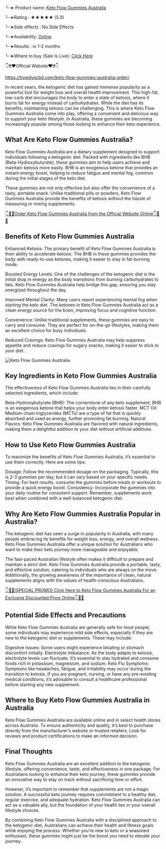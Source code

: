 ╰┈➤ Product name: [Keto Flow Gummies Australia ](https://howdyscbd.com/keto-flow-gummies-australia-order/)

╰┈➤Rating : ★★★★★ (5.0)

╰┈➤Side effects : No Side Effects

╰┈➤Availability: [Online](https://howdyscbd.com/keto-flow-gummies-australia-order/)

╰┈➤Results : in 1-2 months

╰┈➤Where to buy (Sale Is Live): [Click Here ](https://howdyscbd.com/keto-flow-gummies-australia-order/)


👇❗❗❤️Official Website❤️❗❗👇

https://howdyscbd.com/keto-flow-gummies-australia-order/

In recent years, the ketogenic diet has gained immense popularity as a powerful tool for weight loss and overall health improvement. This high-fat, low-carb diet encourages the body to enter a state of ketosis, where it burns fat for energy instead of carbohydrates. While the diet has its benefits, maintaining ketosis can be challenging. This is where Keto Flow Gummies Australia come into play, offering a convenient and delicious way to support your keto lifestyle. In Australia, these gummies are becoming increasingly popular among those looking to enhance their keto experience.

## What Are Keto Flow Gummies Australia?

Keto Flow Gummies Australia are a dietary supplement designed to support individuals following a ketogenic diet. Packed with ingredients like BHB (Beta-Hydroxybutyrate), these gummies aim to help users achieve and maintain ketosis more easily. BHB is an exogenous ketone that provides an instant energy boost, helping to reduce fatigue and mental fog, common during the initial stages of the keto diet.

These gummies are not only effective but also offer the convenience of a tasty, portable snack. Unlike traditional pills or powders, Keto Flow Gummies Australia provide the benefits of ketosis without the hassle of measuring or mixing supplements.


[👇🥳😍Order Keto Flow Gummies Australia from the Official Website Online👇🥳😍](https://howdyscbd.com/keto-flow-gummies-australia-order/)


## Benefits of Keto Flow Gummies Australia

Enhanced Ketosis: The primary benefit of Keto Flow Gummies Australia is their ability to accelerate ketosis. The BHB in these gummies provides the body with ready-to-use ketones, making it easier to stay in fat-burning mode.

Boosted Energy Levels: One of the challenges of the ketogenic diet is the initial drop in energy as the body transitions from burning carbohydrates to fats. Keto Flow Gummies Australia help bridge this gap, ensuring you stay energized throughout the day.

Improved Mental Clarity: Many users report experiencing mental fog when starting the keto diet. The ketones in Keto Flow Gummies Australia act as a clean energy source for the brain, improving focus and cognitive function.

Convenience: Unlike traditional supplements, these gummies are easy to carry and consume. They are perfect for on-the-go lifestyles, making them an excellent choice for busy individuals.

Reduced Cravings: Keto Flow Gummies Australia may help suppress appetite and reduce cravings for sugary snacks, making it easier to stick to your diet.

![Keto Flow Gummies Australia](https://encrypted-tbn0.gstatic.com/images?q=tbn:ANd9GcQ-FZajU8uTG_66cAW00b5Ux0BwypJ-D9yaAQ&s)

## Key Ingredients in Keto Flow Gummies Australia

The effectiveness of Keto Flow Gummies Australia lies in their carefully selected ingredients, which include:

Beta-Hydroxybutyrate (BHB): The cornerstone of any keto supplement, BHB is an exogenous ketone that helps your body enter ketosis faster.
MCT Oil: Medium-chain triglycerides (MCTs) are a type of fat that is quickly absorbed and used as energy, further promoting fat burning.
Natural Flavors: Keto Flow Gummies Australia are flavored with natural ingredients, making them a delightful addition to your diet without artificial additives.


## How to Use Keto Flow Gummies Australia

To maximize the benefits of Keto Flow Gummies Australia, it’s essential to use them correctly. Here are some tips:

Dosage: Follow the recommended dosage on the packaging. Typically, this is 2-3 gummies per day, but it can vary based on your specific needs.
Timing: For best results, consume the gummies before meals or workouts to provide a quick energy boost.
Consistency: Incorporate the gummies into your daily routine for consistent support. Remember, supplements work best when combined with a well-balanced ketogenic diet.

## Why Are Keto Flow Gummies Australia Popular in Australia?

The ketogenic diet has seen a surge in popularity in Australia, with many people embracing its benefits for weight loss, energy, and overall wellness. Keto Flow Gummies Australia offer a unique solution for Australians who want to make their keto journey more manageable and enjoyable.

The fast-paced Australian lifestyle often makes it difficult to prepare and maintain a strict diet. Keto Flow Gummies Australia provide a portable, tasty, and effective solution, catering to individuals who are always on the move. Additionally, the growing awareness of the importance of clean, natural supplements aligns with the values of health-conscious Australians.

[👇🥳😍(SPECIAL PROMO) Click Here to Keto Flow Gummies Australia For an Exclusive Discounted Price Online👇🥳😍](https://howdyscbd.com/keto-flow-gummies-australia-order/)


## Potential Side Effects and Precautions

While Keto Flow Gummies Australia are generally safe for most people, some individuals may experience mild side effects, especially if they are new to the ketogenic diet or supplements. These may include:

Digestive Issues: Some users might experience bloating or stomach discomfort initially.
Electrolyte Imbalance: As the body adapts to ketosis, electrolyte levels can fluctuate. It’s essential to stay hydrated and consume foods rich in potassium, magnesium, and sodium.
Keto Flu Symptoms: Symptoms like headaches, fatigue, and irritability may occur during the transition to ketosis.
If you are pregnant, nursing, or have any pre-existing medical conditions, it’s advisable to consult a healthcare professional before starting any new supplement.

## Where to Buy Keto Flow Gummies Australia in Australia

Keto Flow Gummies Australia are available online and in select health stores across Australia. To ensure authenticity and quality, it’s best to purchase directly from the manufacturer’s website or trusted retailers. Look for reviews and product certifications to make an informed decision.

## Final Thoughts

Keto Flow Gummies Australia are an excellent addition to the ketogenic lifestyle, offering convenience, taste, and effectiveness in one package. For Australians looking to enhance their keto journey, these gummies provide an innovative way to stay on track without sacrificing time or effort.

However, it’s important to remember that supplements are not a magic solution. A successful keto journey requires commitment to a healthy diet, regular exercise, and adequate hydration. Keto Flow Gummies Australia can act as a valuable ally, but the foundation of your health lies in your overall lifestyle choices.

By combining Keto Flow Gummies Australia with a disciplined approach to the ketogenic diet, Australians can achieve their health and fitness goals while enjoying the process. Whether you’re new to keto or a seasoned enthusiast, these gummies might just be the boost you need to elevate your journey.



